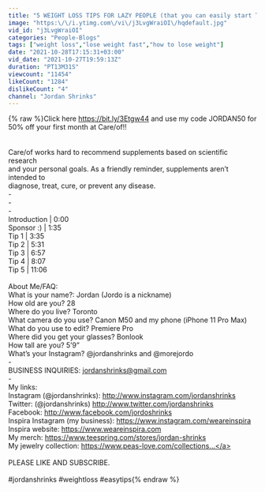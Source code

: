 ```yaml
---
title: "5 WEIGHT LOSS TIPS FOR LAZY PEOPLE (that you can easily start TODAY! 😎)"
image: "https:\/\/i.ytimg.com\/vi\/j3LvgWraiOI\/hqdefault.jpg"
vid_id: "j3LvgWraiOI"
categories: "People-Blogs"
tags: ["weight loss","lose weight fast","how to lose weight"]
date: "2021-10-28T17:15:31+03:00"
vid_date: "2021-10-27T19:59:13Z"
duration: "PT13M31S"
viewcount: "11454"
likeCount: "1284"
dislikeCount: "4"
channel: "Jordan Shrinks"
---
```

{% raw %}Click here <a rel="nofollow" target="blank" href="https://bit.ly/3Etgw44">https://bit.ly/3Etgw44</a> and use my code JORDAN50 for 50% off your first month at Care/of!!<br /><br /><br />Care/of works hard to recommend supplements based on scientific research<br />and your personal goals. As a friendly reminder, supplements aren’t intended to<br />diagnose, treat, cure, or prevent any disease.<br />-<br />-<br />-<br />Introduction | 0:00<br />Sponsor :) | 1:35<br />Tip 1 | 3:35<br />Tip 2 | 5:31<br />Tip 3 | 6:57<br />Tip 4 | 8:07<br />Tip 5 | 11:06<br /><br />About Me/FAQ:<br />What is your name?: Jordan (Jordo is a nickname)<br />How old are you? 28<br />Where do you live? Toronto<br />What camera do you use? Canon M50 and my phone (iPhone 11 Pro Max)<br />What do you use to edit? Premiere Pro<br />Where did you get your glasses? Bonlook<br />How tall are you? 5’9”<br />What’s your Instagram? @jordanshrinks and @morejordo<br />-<br />BUSINESS INQUIRIES: jordanshrinks@gmail.com<br />-<br />My links:<br />Instagram (@jordanshrinks): <a rel="nofollow" target="blank" href="http://www.instagram.com/jordanshrinks">http://www.instagram.com/jordanshrinks</a><br />Twitter: (@jordanshrinks) <a rel="nofollow" target="blank" href="http://www.twitter.com/jordanshrinks">http://www.twitter.com/jordanshrinks</a><br />Facebook: <a rel="nofollow" target="blank" href="http://www.facebook.com/jordoshrinks">http://www.facebook.com/jordoshrinks</a><br />Inspira Instagram (my business): <a rel="nofollow" target="blank" href="https://www.instagram.com/weareinspira">https://www.instagram.com/weareinspira</a><br />Inspira website: <a rel="nofollow" target="blank" href="https://www.weareinspira.com">https://www.weareinspira.com</a><br />My merch: <a rel="nofollow" target="blank" href="https://www.teespring.com/stores/jordan-shrinks">https://www.teespring.com/stores/jordan-shrinks</a><br />My jewelry collection: <a rel="nofollow" target="blank" href="https://www.peas-love.com/collections...">https://www.peas-love.com/collections...</a><br /><br />PLEASE LIKE AND SUBSCRIBE.<br /><br />#jordanshrinks #weightloss #easytips{% endraw %}
